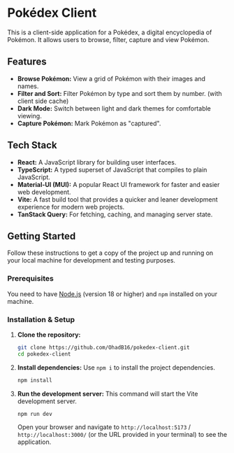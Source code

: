 # Pokédex Client

This is a client-side application for a Pokédex, a digital encyclopedia of Pokémon. It allows users to browse, filter, capture and view Pokémon.

## Features

- **Browse Pokémon:** View a grid of Pokémon with their images and names.
- **Filter and Sort:** Filter Pokémon by type and sort them by number. (with client side cache)
- **Dark Mode:** Switch between light and dark themes for comfortable viewing.
- **Capture Pokémon:** Mark Pokémon as "captured".

## Tech Stack

- **React:** A JavaScript library for building user interfaces.
- **TypeScript:** A typed superset of JavaScript that compiles to plain JavaScript.
- **Material-UI (MUI):** A popular React UI framework for faster and easier web development.
- **Vite:** A fast build tool that provides a quicker and leaner development experience for modern web projects.
- **TanStack Query:** For fetching, caching, and managing server state.

## Getting Started

Follow these instructions to get a copy of the project up and running on your local machine for development and testing purposes.

### Prerequisites

You need to have [Node.js](https://nodejs.org/) (version 18 or higher) and `npm` installed on your machine.

### Installation & Setup

1.  **Clone the repository:**
    ```sh
    git clone https://github.com/OhadB16/pokedex-client.git
    cd pokedex-client
    ```

2.  **Install dependencies:**
    Use `npm i` to install the project dependencies.
    ```sh
    npm install
    ```

3.  **Run the development server:**
    This command will start the Vite development server.
    ```sh
    npm run dev
    ```

    Open your browser and navigate to `http://localhost:5173` / `http://localhost:3000/` (or the URL provided in your terminal) to see the application.
